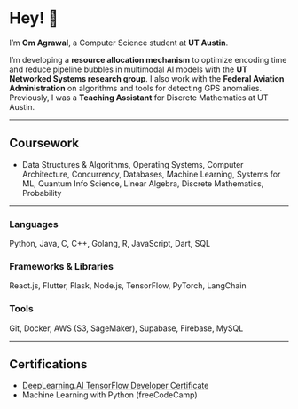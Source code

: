 # Hey! 👋  
I’m **Om Agrawal**, a Computer Science student at **UT Austin**.  

I’m developing a **resource allocation mechanism** to optimize encoding time and reduce pipeline bubbles in multimodal AI models with the **UT Networked Systems research group**. I also work with the **Federal Aviation Administration** on algorithms and tools for detecting GPS anomalies. Previously, I was a **Teaching Assistant** for Discrete Mathematics at UT Austin.

---

## **Coursework**
- Data Structures & Algorithms, Operating Systems, Computer Architecture, Concurrency, Databases, Machine Learning, Systems for ML, Quantum Info Science, Linear Algebra, Discrete Mathematics, Probability
---

### **Languages**
Python, Java, C, C++, Golang, R, JavaScript, Dart, SQL  

### **Frameworks & Libraries**
React.js, Flutter, Flask, Node.js, TensorFlow, PyTorch, LangChain  

### **Tools**
Git, Docker, AWS (S3, SageMaker), Supabase, Firebase, MySQL  

---

## **Certifications**
- [DeepLearning.AI TensorFlow Developer Certificate](https://drive.google.com/file/d/1fdXHl5uYvam5Oyq3fcYQz--cadqHbL1y/view?usp=sharing)  
- Machine Learning with Python (freeCodeCamp)
